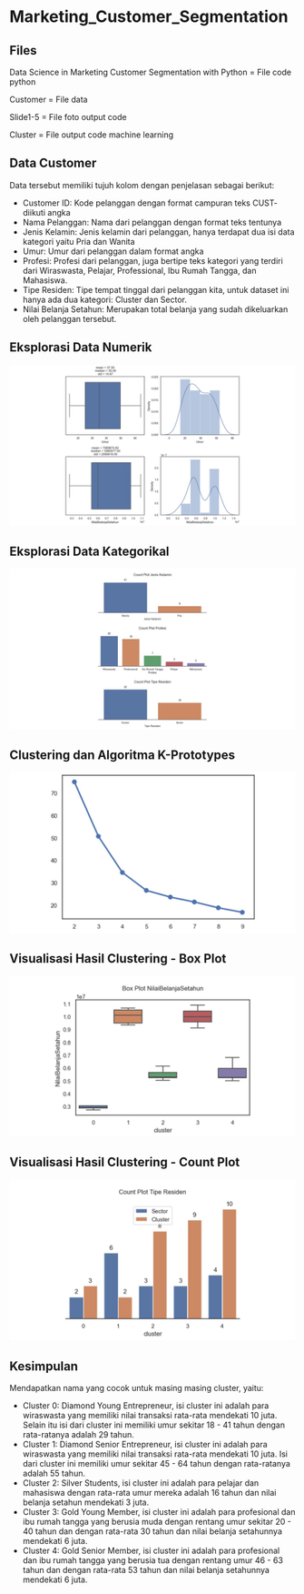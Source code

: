 # Marketing_Customer_Segmentation
## Files
Data Science in Marketing Customer Segmentation with Python = File code python

Customer = File data

Slide1-5 = File foto output code

Cluster = File output code machine learning

## Data Customer
Data tersebut memiliki tujuh kolom dengan penjelasan sebagai berikut:
- Customer ID: Kode pelanggan dengan format campuran teks CUST- diikuti angka
- Nama Pelanggan: Nama dari pelanggan dengan format teks tentunya
- Jenis Kelamin: Jenis kelamin dari pelanggan, hanya terdapat dua isi data kategori yaitu Pria dan Wanita
- Umur: Umur dari pelanggan dalam format angka
- Profesi: Profesi dari pelanggan, juga bertipe teks kategori yang terdiri dari Wiraswasta, Pelajar, Professional, Ibu Rumah Tangga, dan Mahasiswa.
- Tipe Residen: Tipe tempat tinggal dari pelanggan kita, untuk dataset ini hanya ada dua kategori: Cluster dan Sector.
- Nilai Belanja Setahun: Merupakan total belanja yang sudah dikeluarkan oleh pelanggan tersebut.
  
## Eksplorasi Data Numerik

![alt text](https://github.com/muhammadrafi18/Marketing_Customer_Segmentation/blob/main/Slide1.JPG?raw=true)

## Eksplorasi Data Kategorikal

![alt text](https://github.com/muhammadrafi18/Marketing_Customer_Segmentation/blob/main/Slide2.JPG?raw=true)

## Clustering dan Algoritma K-Prototypes

![alt text](https://github.com/muhammadrafi18/Marketing_Customer_Segmentation/blob/main/Slide3.JPG?raw=true)

## Visualisasi Hasil Clustering - Box Plot

![alt text](https://github.com/muhammadrafi18/Marketing_Customer_Segmentation/blob/main/Slide4.JPG?raw=true)

## Visualisasi Hasil Clustering - Count Plot

![alt text](https://github.com/muhammadrafi18/Marketing_Customer_Segmentation/blob/main/Slide5.JPG?raw=true)

## Kesimpulan
Mendapatkan nama yang cocok untuk masing masing cluster, yaitu:

- Cluster 0: Diamond Young Entrepreneur, isi cluster ini adalah para wiraswasta yang memiliki nilai transaksi rata-rata mendekati 10 juta. Selain itu isi dari cluster ini memiliki umur sekitar 18 - 41 tahun dengan rata-ratanya adalah 29 tahun.
- Cluster 1: Diamond Senior Entrepreneur, isi cluster ini adalah para wiraswasta yang memiliki nilai transaksi rata-rata mendekati 10 juta. Isi dari cluster ini memiliki umur sekitar 45 - 64 tahun dengan rata-ratanya adalah 55 tahun.
- Cluster 2: Silver Students, isi cluster ini adalah para pelajar dan mahasiswa dengan rata-rata umur mereka adalah 16 tahun dan nilai belanja setahun mendekati 3 juta.
- Cluster 3: Gold Young Member, isi cluster ini adalah para profesional dan ibu rumah tangga yang berusia muda dengan rentang umur sekitar 20 - 40 tahun dan dengan rata-rata 30 tahun dan nilai belanja setahunnya mendekati 6 juta.
- Cluster 4: Gold Senior Member, isi cluster ini adalah para profesional dan ibu rumah tangga yang berusia tua dengan rentang umur 46 - 63 tahun dan dengan rata-rata 53 tahun dan nilai belanja setahunnya mendekati 6 juta.


